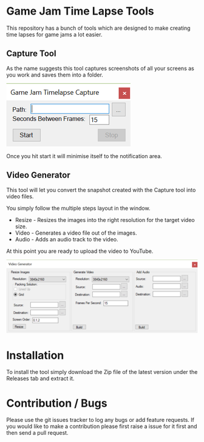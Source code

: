# Game Jam Time Lapse Tools
This repository has a bunch of tools which are designed to make creating time lapses for game jams a lot easier.

## Capture Tool
As the name suggests this tool captures screenshots of all your screens as you work and saves them into a folder.

![Capture Tool](docs/images/capturetool.png)

Once you hit start it will minimise itself to the notification area.

## Video Generator

This tool will let you convert the snapshot created with the Capture tool into video files.

You simply follow the multiple steps layout in the window. 

* Resize - Resizes the images into the right resolution for the target video size.
* Video - Generates a video file out of the images.
* Audio - Adds an audio track to the video.

At this point you are ready to upload the video to YouTube.

![Video Generator](docs/images/videogenerator.png)

# Installation
To install the tool simply download the Zip file of the latest version under the Releases tab and extract it.

# Contribution / Bugs
Please use the git issues tracker to log any bugs or add feature requests.
If you would like to make a contribution please first raise a issue for it first and then send a pull request.